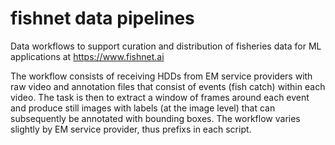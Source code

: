 # fishnet data pipelines
Data workflows to support curation and distribution of fisheries data for ML applications at https://www.fishnet.ai

The workflow consists of receiving HDDs from EM service providers with raw video and annotation files that consist of events (fish catch) within each video. The task is then to extract a window of frames around each event and produce still images with labels (at the image level) that can subsequently be annotated with bounding boxes. The workflow varies slightly by EM service provider, thus prefixs in each script.

